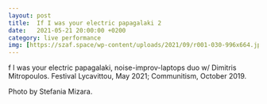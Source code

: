 ```yaml
---
layout: post
title:  If I was your electric papagalaki 2
date:   2021-05-21 20:00:00 +0200
category: live performance
img: [https://szaf.space/wp-content/uploads/2021/09/r001-030-996x664.jpg]
---
```


f I was your electric papagalaki, noise-improv-laptops duo w/ Dimitris Mitropoulos. Festival Lycavittou, May 2021; Communitism, October 2019. 

Photo by Stefania Mizara.